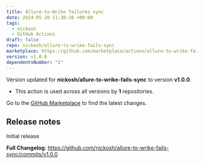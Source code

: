 ```yaml
---
title: Allure-to-Wrike failures sync
date: 2024-05-20 11:30:18 +00:00
tags:
  - nickosh
  - GitHub Actions
draft: false
repo: nickosh/allure-to-wrike-fails-sync
marketplace: https://github.com/marketplace/actions/allure-to-wrike-failures-sync
version: v1.0.0
dependentsNumber: "1"
---
```



Version updated for **nickosh/allure-to-wrike-fails-sync** to version **v1.0.0**.
- This action is used across all versions by **1** repositories.

Go to the [GitHub Marketplace](https://github.com/marketplace/actions/allure-to-wrike-failures-sync) to find the latest changes.

## Release notes

Initial release

**Full Changelog**: https://github.com/nickosh/allure-to-wrike-fails-sync/commits/v1.0.0
